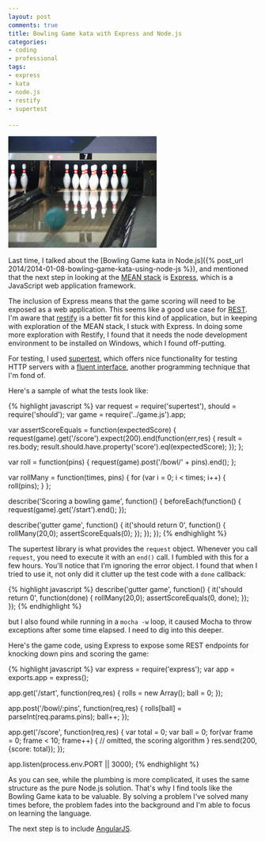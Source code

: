```yaml
---
layout: post
comments: true
title: Bowling Game kata with Express and Node.js
categories:
- coding
- professional
tags:
- express
- kata
- node.js
- restify
- supertest

---
```

![bowling](/assets/bowling-300x225.jpg)

Last time, I talked about the [Bowling Game kata in Node.js]({% post_url 2014/2014-01-08-bowling-game-kata-using-node-js %}), and mentioned that the next step in looking at the [MEAN stack](http://www.mean.io/) is [Express](http://expressjs.com/), which is a JavaScript web application framework.

The inclusion of Express means that the game scoring will need to be exposed as a web application. This seems like a good use case for [REST](http://en.wikipedia.org/wiki/Representational_state_transfer). I'm aware that [restify](http://mcavage.me/node-restify/) is a better fit for this kind of application, but in keeping with exploration of the MEAN stack, I stuck with Express. In doing some more exploration with Restify, I found that it needs the node development environment to be installed on Windows, which I found off-putting.

For testing, I used [supertest](https://github.com/visionmedia/supertest‎), which offers nice functionality for testing HTTP servers with a [fluent interface](http://en.wikipedia.org/wiki/Fluent_interface), another programming technique that I'm fond of.

Here's a sample of what the tests look like:

{% highlight javascript %}
 var request = require('supertest'),
 should = require('should');
 var game = require('../game.js').app;

var assertScoreEquals = function(expectedScore) {
 request(game).get('/score').expect(200).end(function(err,res) {
 result = res.body;
 result.should.have.property('score').eql(expectedScore);
 });
 };

var roll = function(pins) {
 request(game).post('/bowl/' + pins).end();
 };

var rollMany = function(times, pins) {
 for (var i = 0; i < times; i++) {
 roll(pins);
 }
 };

describe('Scoring a bowling game', function() {
 beforeEach(function() {
 request(game).get('/start').end();
 });

describe('gutter game', function() {
 it('should return 0', function() {
 rollMany(20,0);
 assertScoreEquals(0);
 });
 });
 });
 {% endhighlight %}

The supertest library is what provides the `request` object. Whenever you call `request`, you need to execute it with an `end()` call. I fumbled with this for a few hours. You'll notice that I'm ignoring the error object. I found that when I tried to use it, not only did it clutter up the test code with a `done` callback:

{% highlight javascript %}
 describe('gutter game', function() {
 it('should return 0', function(done) {
 rollMany(20,0);
 assertScoreEquals(0, done);
 });
 });
 {% endhighlight %}

but I also found while running in a `mocha -w` loop, it caused Mocha to throw exceptions after some time elapsed. I need to dig into this deeper.

Here's the game code, using Express to expose some REST endpoints for knocking down pins and scoring the game:

{% highlight javascript %}
 var express = require('express');
 var app = exports.app = express();

app.get('/start', function(req,res) {
 rolls = new Array();
 ball = 0;
 });

app.post('/bowl/:pins', function(req,res) {
 rolls[ball] = parseInt(req.params.pins);
 ball++;
 });

app.get('/score', function(req,res) {
 var total = 0;
 var ball = 0;
 for(var frame = 0; frame < 10; frame++) {
 // omitted, the scoring algorithm
 }
 res.send(200, {score: total});
 });

app.listen(process.env.PORT || 3000);
 {% endhighlight %}

As you can see, while the plumbing is more complicated, it uses the same structure as the pure Node.js solution. That's why I find tools like the Bowling Game kata to be valuable. By solving a problem I've solved many times before, the problem fades into the background and I'm able to focus on learning the language.

The next step is to include [AngularJS](http://angularjs.org).
